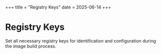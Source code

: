 +++
title = "Registry Keys"
date = 2025-06-14
+++

# Registry Keys

Set all necessary registry keys for identification and configuration during the image build process.
